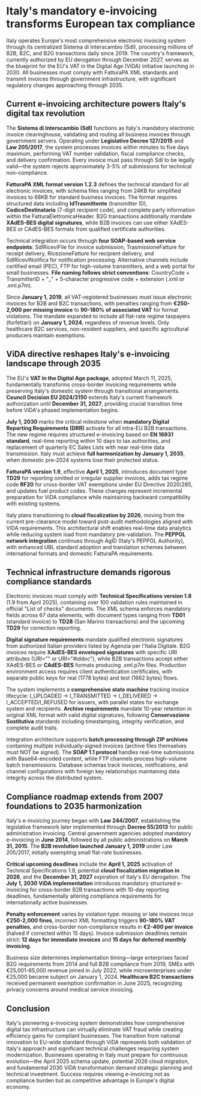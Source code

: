 # Italy's mandatory e-invoicing transforms European tax compliance

Italy operates Europe's most comprehensive electronic invoicing system through its centralized Sistema di Interscambio (SdI), processing millions of B2B, B2C, and B2G transactions daily since 2019. The country's framework, currently authorized by EU derogation through December 2027, serves as the blueprint for the EU's VAT in the Digital Age (ViDA) initiative launching in 2030. All businesses must comply with FatturaPA XML standards and transmit invoices through government infrastructure, with significant regulatory changes approaching through 2035.

## Current e-invoicing architecture powers Italy's digital tax revolution

The **Sistema di Interscambio (SdI)** functions as Italy's mandatory electronic invoice clearinghouse, validating and routing all business invoices through government servers. Operating under **Legislative Decree 127/2015** and **Law 205/2017**, the system processes invoices within minutes to five days maximum, performing VAT number validation, fiscal compliance checks, and delivery confirmation. Every invoice must pass through SdI to be legally valid—the system rejects approximately 3-5% of submissions for technical non-compliance.

**FatturaPA XML format version 1.2.3** defines the technical standard for all electronic invoices, with schema files ranging from 24KB for simplified invoices to 68KB for standard business invoices. The format requires structured data including **IdTrasmittente** (transmitter ID), **CodiceDestinatario** (7-digit recipient code), and complete party information within the FatturaElettronicaHeader. B2G transactions additionally mandate **XAdES-BES digital signatures**, while B2B invoices can use either XAdES-BES or CAdES-BES formats from qualified certificate authorities.

Technical integration occurs through **four SOAP-based web service endpoints**: SdIRiceviFile for invoice submission, TrasmissioneFatture for receipt delivery, RicezioneFatture for recipient delivery, and SdIRiceviNotifica for notification processing. Alternative channels include certified email (PEC), FTP for high-volume transmitters, and a web portal for small businesses. **File naming follows strict conventions**: CountryCode + TransmitterID + "_" + 5-character progressive code + extension (.xml or .xml.p7m).

Since **January 1, 2019**, all VAT-registered businesses must issue electronic invoices for B2B and B2C transactions, with penalties ranging from **€250-2,000 per missing invoice** to **90-180% of associated VAT** for format violations. The mandate expanded to include all flat-rate regime taxpayers (forfettari) on **January 1, 2024**, regardless of revenue levels. Only healthcare B2C services, non-resident suppliers, and specific agricultural producers maintain exemptions.

## ViDA directive reshapes Italy's e-invoicing landscape through 2035

The EU's **VAT in the Digital Age package**, adopted March 11, 2025, fundamentally transforms cross-border invoicing requirements while preserving Italy's domestic system through transitional arrangements. **Council Decision EU 2024/3150** extends Italy's current framework authorization until **December 31, 2027**, providing crucial transition time before ViDA's phased implementation begins.

**July 1, 2030** marks the critical milestone when **mandatory Digital Reporting Requirements (DRR)** activate for all intra-EU B2B transactions. The new regime requires structured e-invoicing based on **EN 16931 standard**, real-time reporting within 10 days to tax authorities, and replacement of quarterly EC Sales Lists with near real-time data transmission. Italy must achieve **full harmonization by January 1, 2035**, when domestic pre-2024 systems lose their protected status.

**FatturaPA version 1.9**, effective **April 1, 2025**, introduces document type **TD29** for reporting omitted or irregular supplier invoices, adds tax regime code **RF20** for cross-border VAT exemptions under EU Directive 2020/285, and updates fuel product codes. These changes represent incremental preparation for ViDA compliance while maintaining backward compatibility with existing systems.

Italy plans transitioning to **cloud fiscalization by 2026**, moving from the current pre-clearance model toward post-audit methodologies aligned with ViDA requirements. This architectural shift enables real-time data analytics while reducing system load from mandatory pre-validation. The **PEPPOL network integration** continues through AgID (Italy's PEPPOL Authority), with enhanced UBL standard adoption and translation schemes between international formats and domestic FatturaPA requirements.

## Technical infrastructure demands rigorous compliance standards

Electronic invoices must comply with **Technical Specifications version 1.8** (1.9 from April 2025), containing over 100 validation rules maintained in official "List of checks" documents. The XML schema enforces mandatory fields across 67 data elements, with document types ranging from **TD01** (standard invoice) to **TD28** (San Marino transactions) and the upcoming **TD29** for correction reporting.

**Digital signature requirements** mandate qualified electronic signatures from authorized Italian providers listed by Agenzia per l'Italia Digitale. B2G invoices require **XAdES-BES enveloped signatures** with specific URI attributes (URI="" or URI="#iddoc"), while B2B transactions accept either XAdES-BES or **CAdES-BES** formats producing .xml.p7m files. Production environment access requires client authentication certificates, with separate public keys for real (1778 bytes) and test (1662 bytes) flows.

The system implements a **comprehensive state machine** tracking invoice lifecycle: I_UPLOADED → I_TRANSMITTED → I_DELIVERED → I_ACCEPTED/I_REFUSED for issuers, with parallel states for exchange system and recipients. **Archive requirements** mandate 10-year retention in original XML format with valid digital signatures, following **Conservazione Sostitutiva** standards including timestamping, integrity verification, and complete audit trails.

Integration architecture supports **batch processing through ZIP archives** containing multiple individually-signed invoices (archive files themselves must NOT be signed). The **SOAP 1.1 protocol** handles real-time submissions with Base64-encoded content, while FTP channels process high-volume batch transmissions. Database schemas track invoices, notifications, and channel configurations with foreign key relationships maintaining data integrity across the distributed system.

## Compliance roadmap extends from 2007 foundations to 2035 harmonization

Italy's e-invoicing journey began with **Law 244/2007**, establishing the legislative framework later implemented through **Decree 55/2013** for public administration invoicing. Central government agencies adopted mandatory e-invoicing in **June 2014**, followed by all public administrations on **March 31, 2015**. The **B2B revolution launched January 1, 2019** under Law 205/2017, initially exempting small flat-rate businesses.

**Critical upcoming deadlines** include the **April 1, 2025** activation of Technical Specifications 1.9, potential **cloud fiscalization migration in 2026**, and the **December 31, 2027** expiration of Italy's EU derogation. The **July 1, 2030 ViDA implementation** introduces mandatory structured e-invoicing for cross-border B2B transactions with 10-day reporting deadlines, fundamentally altering compliance requirements for internationally active businesses.

**Penalty enforcement** varies by violation type: missing or late invoices incur **€250-2,000 fines**, incorrect XML formatting triggers **90-180% VAT penalties**, and cross-border non-compliance results in **€2-400 per invoice** (halved if corrected within 15 days). Invoice submission deadlines remain strict: **12 days for immediate invoices** and **15 days for deferred monthly invoicing**.

Business size determines implementation timing—large enterprises faced B2G requirements from 2014 and full B2B compliance from 2019, SMEs with €25,001-65,000 revenue joined in July 2022, while microenterprises under €25,000 became subject on January 1, 2024. **Healthcare B2C transactions** received permanent exemption confirmation in June 2025, recognizing privacy concerns around medical service invoicing.

## Conclusion

Italy's pioneering e-invoicing system demonstrates how comprehensive digital tax infrastructure can virtually eliminate VAT fraud while creating efficiency gains for compliant businesses. The transition from national innovation to EU-wide standard through ViDA represents both validation of Italy's approach and significant technical challenges requiring system modernization. Businesses operating in Italy must prepare for continuous evolution—the April 2025 schema update, potential 2026 cloud migration, and fundamental 2030 ViDA transformation demand strategic planning and technical investment. Success requires viewing e-invoicing not as compliance burden but as competitive advantage in Europe's digital economy.